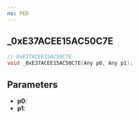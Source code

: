```yaml
---
ns: PED
---
```

## _0xE37ACEE15AC50C7E

```c
// 0xE37ACEE15AC50C7E
void _0xE37ACEE15AC50C7E(Any p0, Any p1);
```

## Parameters
* **p0**:
* **p1**:
